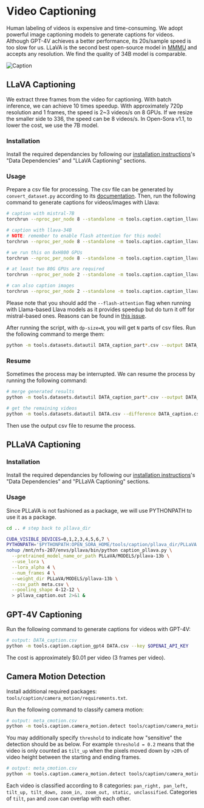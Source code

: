 # Video Captioning

Human labeling of videos is expensive and time-consuming. We adopt powerful image captioning models to generate captions for videos. Although GPT-4V achieves a better performance, its 20s/sample speed is too slow for us. LLaVA is the second best open-source model in [MMMU](https://mmmu-benchmark.github.io/) and accepts any resolution. We find the quality of 34B model is comparable.

![Caption](https://i0.imgs.ovh/2024/03/16/eXdvC.png)

## LLaVA Captioning

We extract three frames from the video for captioning. With batch inference, we can achieve 10 times speedup. With approximately 720p resolution and 1 frames, the speed is 2~3 videos/s on 8 GPUs. If we resize the smaller side to 336, the speed can be 8 videos/s. In Open-Sora v1.1, to lower the cost, we use the 7B model.

### Installation

Install the required dependancies by following our [installation instructions](../../docs/installation.md)'s "Data Dependencies" and "LLaVA Captioning" sections.

<!-- ### Requirement

```bash
# create conda env
conda create -n llava python=3.10 -y
conda activate llava

# install torch
pip install torch torchvision

# clone llava
git clone https://github.com/haotian-liu/LLaVA.git
cd LLaVA
# CAUTION: This line is to remove torch dependency in pyproject.toml, which is:
# "torch==2.1.2", "torchvision==0.16.2",
# It is better manually remove it in your local pyproject.toml
sed -i '16d' pyproject.toml

# install llava
pip install --upgrade pip  # enable PEP 660 support
pip install -e .

# install flash attention
pip install flash-attn --no-build-isolation
# install colossalai and decord
pip install colossalai decord
``` -->

### Usage

Prepare a csv file for processing. The csv file can be generated by `convert_dataset.py` according to its [documentation](/tools/datasets/README.md). Then, run the following command to generate captions for videos/images with Llava:

```bash
# caption with mistral-7B
torchrun --nproc_per_node 8 --standalone -m tools.caption.caption_llava DATA.csv --dp-size 8 --tp-size 1 --model-path liuhaotian/llava-v1.6-mistral-7b --prompt video

# caption with llava-34B
# NOTE: remember to enable flash attention for this model
torchrun --nproc_per_node 8 --standalone -m tools.caption.caption_llava DATA.csv --dp-size 4 --tp-size 2 --model-path liuhaotian/llava-v1.6-34b --prompt image-3ex --flash-attention

# we run this on 8xH800 GPUs
torchrun --nproc_per_node 8 --standalone -m tools.caption.caption_llava DATA.csv --tp-size 2 --dp-size 4 --bs 16

# at least two 80G GPUs are required
torchrun --nproc_per_node 2 --standalone -m tools.caption.caption_llava DATA.csv --tp-size 2 --dp-size 1 --bs 16

# can also caption images
torchrun --nproc_per_node 2 --standalone -m tools.caption.caption_llava DATA.csv --tp-size 2 --dp-size 1 --bs 16 --prompt image-3ex
```

Please note that you should add the `--flash-attention` flag when running with Llama-based Llava models as it provides speedup but do turn it off for mistral-based ones. Reasons can be found in [this issue](https://discuss.huggingface.co/t/flash-attention-has-no-effect-on-inference/73453).

After running the script, with `dp-size=N`, you will get `N` parts of csv files. Run the following command to merge them:

```bash
python -m tools.datasets.datautil DATA_caption_part*.csv --output DATA_caption.csv
```

### Resume

Sometimes the process may be interrupted. We can resume the process by running the following command:

```bash
# merge generated results
python -m tools.datasets.datautil DATA_caption_part*.csv --output DATA_caption.csv

# get the remaining videos
python -m tools.datasets.datautil DATA.csv --difference DATA_caption.csv --output DATA_remaining.csv
```

Then use the output csv file to resume the process.

## PLLaVA Captioning


### Installation
Install the required dependancies by following our [installation instructions](../../docs/installation.md)'s "Data Dependencies" and "PLLaVA Captioning" sections.


<!-- ### Download the PLLaVA repo

First, make sure you are under the directory of tools/caption/pllava_dir. Then,

```bash
git clone https://github.com/magic-research/PLLaVA.git
cd PLLaVA
git checkout fd9194a


```

### Environment

```bash
conda create -n pllava python=3.10

conda activate pllava

pip install -r requirements.txt # change to your own torch version if neccessary; torch==2.2.2, torchaudio==2.2.2, torchvision==0.17.2 worked for H100 for Tom.

```


### Download weights

```bash
python python_scripts/hf.py # download the weights
``` -->
### Usage

Since PLLaVA is not fashioned as a package, we will use PYTHONPATH to use it as a package.


```bash
cd .. # step back to pllava_dir

CUDA_VISIBLE_DEVICES=0,1,2,3,4,5,6,7 \
PYTHONPATH='$PYTHONPATH:OPEN_SORA_HOME/tools/caption/pllava_dir/PLLaVA' \
nohup /mnt/nfs-207/envs/pllava/bin/python caption_pllava.py \
  --pretrained_model_name_or_path PLLaVA/MODELS/pllava-13b \
  --use_lora \
  --lora_alpha 4 \
  --num_frames 4 \
  --weight_dir PLLaVA/MODELS/pllava-13b \
  --csv_path meta.csv \
  --pooling_shape 4-12-12 \
  > pllava_caption.out 2>&1 &

```

## GPT-4V Captioning

Run the following command to generate captions for videos with GPT-4V:

```bash
# output: DATA_caption.csv
python -m tools.caption.caption_gpt4 DATA.csv --key $OPENAI_API_KEY
```

The cost is approximately $0.01 per video (3 frames per video).

## Camera Motion Detection

Install additional required packages: `tools/caption/camera_motion/requirements.txt`.

Run the following command to classify camera motion:

```bash
# output: meta_cmotion.csv
python -m tools.caption.camera_motion.detect tools/caption/camera_motion/meta.csv
```

You may additionally specify `threshold` to indicate how "sensitive" the detection should be as below. For example `threshold = 0.2` means that the video is only counted as `tilt_up` when the pixels moved down by `>20%` of video height between the starting and ending frames.
```bash
# output: meta_cmotion.csv
python -m tools.caption.camera_motion.detect tools/caption/camera_motion/meta.csv --threshold 0.2
```


Each video is classified according to 8 categories:
            `pan_right,
            pan_left,
            tilt_up,
            tilt_down,
            zoom_in,
            zoom_out,
            static,
            unclassified`.
Categories of `tilt`, `pan` and `zoom` can overlap with each other.
